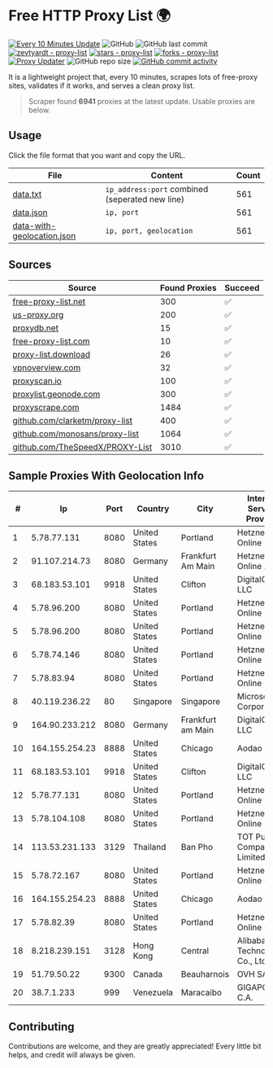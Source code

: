 
# Free HTTP Proxy List 🌍

[![Every 10 Minutes Update](https://github.com/mertguvencli/http-proxy-list/actions/workflows/main.yml/badge.svg?branch=main)](https://github.com/mertguvencli/http-proxy-list/actions/workflows/main.yml)
![GitHub](https://img.shields.io/github/license/mertguvencli/http-proxy-list)
![GitHub last commit](https://img.shields.io/github/last-commit/mertguvencli/http-proxy-list)
[![zevtyardt - proxy-list](https://img.shields.io/static/v1?label=zevtyardt&message=proxy-list&color=blue&logo=github)](https://github.com/zevtyardt/proxy-list "Go to GitHub repo")
[![stars - proxy-list](https://img.shields.io/github/stars/zevtyardt/proxy-list?style=social)](https://github.com/zevtyardt/proxy-list)
[![forks - proxy-list](https://img.shields.io/github/forks/zevtyardt/proxy-list?style=social)](https://github.com/zevtyardt/proxy-list)
[![Proxy Updater](https://github.com/zevtyardt/proxy-list/workflows/Proxy%20Updater/badge.svg)](https://github.com/zevtyardt/proxy-list/actions?query=workflow:"Proxy+Updater")
![GitHub repo size](https://img.shields.io/github/repo-size/zevtyardt/proxy-list)
[![GitHub commit activity](https://img.shields.io/github/commit-activity/m/zevtyardt/proxy-list?logo=commits)](https://github.com/zevtyardt/proxy-list/commits/main)

It is a lightweight project that, every 10 minutes, scrapes lots of free-proxy sites, validates if it works, and serves a clean proxy list.

> Scraper found **6941** proxies at the latest update. Usable proxies are below.

## Usage

Click the file format that you want and copy the URL.

|File|Content|Count|
|----|-------|-----|
|[data.txt](https://raw.githubusercontent.com/mertguvencli/http-proxy-list/main/proxy-list/data.txt)|`ip_address:port` combined (seperated new line)|561|
|[data.json](https://raw.githubusercontent.com/mertguvencli/http-proxy-list/main/proxy-list/data.json)|`ip, port`|561|
|[data-with-geolocation.json](https://raw.githubusercontent.com/mertguvencli/http-proxy-list/main/proxy-list/data-with-geolocation.json)|`ip, port, geolocation`|561|

## Sources

|Source|Found Proxies|Succeed|
|------|-------------|-------|
|[free-proxy-list.net](https://free-proxy-list.net)|300|✅|
|[us-proxy.org](https://www.us-proxy.org)|200|✅|
|[proxydb.net](http://proxydb.net)|15|✅|
|[free-proxy-list.com](https://free-proxy-list.com/?page=&port=&type%5B%5D=http&type%5B%5D=https&up_time=0&search=Search)|10|✅|
|[proxy-list.download](https://www.proxy-list.download/HTTP)|26|✅|
|[vpnoverview.com](https://vpnoverview.com/privacy/anonymous-browsing/free-proxy-servers)|32|✅|
|[proxyscan.io](https://www.proxyscan.io)|100|✅|
|[proxylist.geonode.com](https://proxylist.geonode.com/api/proxy-list?limit=300&page=1&sort_by=lastChecked&sort_type=desc&protocols=http,https)|300|✅|
|[proxyscrape.com](https://api.proxyscrape.com/v2/?request=displayproxies&protocol=http&timeout=10000&country=all&ssl=all&anonymity=all)|1484|✅|
|[github.com/clarketm/proxy-list](https://raw.githubusercontent.com/clarketm/proxy-list/master/proxy-list-raw.txt)|400|✅|
|[github.com/monosans/proxy-list](https://raw.githubusercontent.com/monosans/proxy-list/main/proxies/http.txt)|1064|✅|
|[github.com/TheSpeedX/PROXY-List](https://raw.githubusercontent.com/TheSpeedX/PROXY-List/master/http.txt)|3010|✅|


## Sample Proxies With Geolocation Info

|#|Ip|Port|Country|City|Internet Service Provider|
|-|--|----|-------|----|-------------------------|
|1|5.78.77.131|8080|United States|Portland|Hetzner Online GmbH|
|2|91.107.214.73|8080|Germany|Frankfurt Am Main|Hetzner Online AG|
|3|68.183.53.101|9918|United States|Clifton|DigitalOcean, LLC|
|4|5.78.96.200|8080|United States|Portland|Hetzner Online GmbH|
|5|5.78.96.200|8080|United States|Portland|Hetzner Online GmbH|
|6|5.78.74.146|8080|United States|Portland|Hetzner Online GmbH|
|7|5.78.83.94|8080|United States|Portland|Hetzner Online GmbH|
|8|40.119.236.22|80|Singapore|Singapore|Microsoft Corporation|
|9|164.90.233.212|8080|Germany|Frankfurt am Main|DigitalOcean, LLC|
|10|164.155.254.23|8888|United States|Chicago|Aodao Inc|
|11|68.183.53.101|9918|United States|Clifton|DigitalOcean, LLC|
|12|5.78.77.131|8080|United States|Portland|Hetzner Online GmbH|
|13|5.78.104.108|8080|United States|Portland|Hetzner Online GmbH|
|14|113.53.231.133|3129|Thailand|Ban Pho|TOT Public Company Limited|
|15|5.78.72.167|8080|United States|Portland|Hetzner Online GmbH|
|16|164.155.254.23|8888|United States|Chicago|Aodao Inc|
|17|5.78.82.39|8080|United States|Portland|Hetzner Online GmbH|
|18|8.218.239.151|3128|Hong Kong|Central|Alibaba (US) Technology Co., Ltd.|
|19|51.79.50.22|9300|Canada|Beauharnois|OVH SAS|
|20|38.7.1.233|999|Venezuela|Maracaibo|GIGAPOP, C.A.|



## Contributing

Contributions are welcome, and they are greatly appreciated! Every
little bit helps, and credit will always be given.


